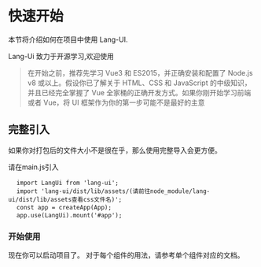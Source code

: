 # 快速开始

本节将介绍如何在项目中使用 Lang-UI.

Lang-Ui 致力于开源学习,欢迎使用
<blockquote>
  <p>
    在开始之前，推荐先学习 Vue3 和 ES2015，并正确安装和配置了 Node.js v8 或以上。假设你已了解关于 HTML、CSS 和 JavaScript 的中级知识，并且已经完全掌握了 Vue 全家桶的正确开发方式。如果你刚开始学习前端或者 Vue，将 UI 框架作为你的第一步可能不是最好的主意
  </p>
</blockquote>




## 完整引入

如果你对打包后的文件大小不是很在乎，那么使用完整导入会更方便。

请在main.js引入

<pre>
  <code>import LangUi from 'lang-ui';</code>
  <code>import 'lang-ui/dist/lib/assets/(请前往node_module/lang-ui/dist/lib/assets查看css文件名)';</code>
  <code>const app = createApp(App);</code>
  <code>app.use(LangUi).mount('#app');</code>
</pre>



### 开始使用

现在你可以启动项目了。 对于每个组件的用法，请参考单个组件对应的文档。

<style lang="scss" scoped>
@import "../../assets/styles/markdown.css";
</style>